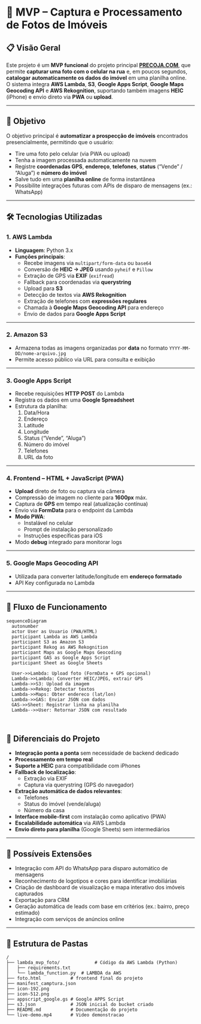 # 📸 MVP – Captura e Processamento de Fotos de Imóveis

## 📋 Visão Geral
Este projeto é um **MVP funcional** do projeto principal [**PRECOJA.COM**](https://precoja.com), que permite **capturar uma foto com o celular na rua** e, em poucos segundos, **catalogar automaticamente os dados do imóvel** em uma planilha online.  
O sistema integra **AWS Lambda**, **S3**, **Google Apps Script**, **Google Maps Geocoding API** e **AWS Rekognition**, suportando também imagens **HEIC** (iPhone) e envio direto via **PWA** ou **upload**.

---

## 🎯 Objetivo
O objetivo principal é **automatizar a prospecção de imóveis** encontrados presencialmente, permitindo que o usuário:
- Tire uma foto pelo celular (via PWA ou upload)
- Tenha a imagem processada automaticamente na nuvem
- Registre **coordenadas GPS**, **endereço**, **telefones**, **status** (“Vende” / “Aluga”) e **número do imóvel**
- Salve tudo em uma **planilha online** de forma instantânea
- Possibilite integrações futuras com APIs de disparo de mensagens (ex.: WhatsApp)

---

## 🛠 Tecnologias Utilizadas

### **1. AWS Lambda**
- **Linguagem**: Python 3.x
- **Funções principais**:
  - Recebe imagens via `multipart/form-data` ou `base64`  
  - Conversão de **HEIC → JPEG** usando `pyheif` e `Pillow`  
  - Extração de GPS via **EXIF** (`exifread`)  
  - Fallback para coordenadas via **querystring**
  - Upload para **S3**
  - Detecção de textos via **AWS Rekognition**
  - Extração de telefones com **expressões regulares**
  - Chamada à **Google Maps Geocoding API** para endereço
  - Envio de dados para **Google Apps Script**

---

### **2. Amazon S3**
- Armazena todas as imagens organizadas por **data** no formato `YYYY-MM-DD/nome-arquivo.jpg`
- Permite acesso público via URL para consulta e exibição

---

### **3. Google Apps Script**
- Recebe requisições **HTTP POST** do Lambda
- Registra os dados em uma **Google Spreadsheet**  
- Estrutura da planilha:
  1. Data/Hora
  2. Endereço
  3. Latitude
  4. Longitude
  5. Status (“Vende”, “Aluga”)
  6. Número do imóvel
  7. Telefones
  8. URL da foto

---

### **4. Frontend – HTML + JavaScript (PWA)**
- **Upload** direto de foto ou captura via câmera
- Compressão de imagem no cliente para **1600px** máx.
- Captura de **GPS** em tempo real (atualização contínua)
- Envio via **FormData** para o endpoint da Lambda
- **Modo PWA**:
  - Instalável no celular
  - Prompt de instalação personalizado
  - Instruções específicas para iOS
- Modo **debug** integrado para monitorar logs

---

### **5. Google Maps Geocoding API**
- Utilizada para converter latitude/longitude em **endereço formatado**
- API Key configurada no Lambda

---

## 🔄 Fluxo de Funcionamento

```mermaid
sequenceDiagram
  autonumber
  actor User as Usuario (PWA/HTML)
  participant Lambda as AWS Lambda
  participant S3 as Amazon S3
  participant Rekog as AWS Rekognition
  participant Maps as Google Maps Geocoding
  participant GAS as Google Apps Script
  participant Sheet as Google Sheets

  User->>Lambda: Upload foto (FormData + GPS opcional)
  Lambda->>Lambda: Converter HEIC/JPEG, extrair GPS
  Lambda->>S3: Upload da imagem
  Lambda->>Rekog: Detectar textos
  Lambda->>Maps: Obter endereco (lat/lon)
  Lambda->>GAS: Enviar JSON com dados
  GAS->>Sheet: Registrar linha na planilha
  Lambda-->>User: Retornar JSON com resultado



```

## 📌 Diferenciais do Projeto
- **Integração ponta a ponta** sem necessidade de backend dedicado
- **Processamento em tempo real**
- **Suporte a HEIC** para compatibilidade com iPhones
- **Fallback de localização**:
  - Extração via EXIF
  - Captura via querystring (GPS do navegador)
- **Extração automática de dados relevantes**:
  - Telefones
  - Status do imóvel (vende/aluga)
  - Número da casa
- **Interface mobile-first** com instalação como aplicativo (PWA)
- **Escalabilidade automática** via AWS Lambda
- **Envio direto para planilha** (Google Sheets) sem intermediários

---

## 🔮 Possíveis Extensões
- Integração com API do WhatsApp para disparo automático de mensagens
- Reconhecimento de logotipos e cores para identificar imobiliárias
- Criação de dashboard de visualização e mapa interativo dos imóveis capturados
- Exportação para CRM
- Geração automática de leads com base em critérios (ex.: bairro, preço estimado)
- Integração com serviços de anúncios online

---

## 📂 Estrutura de Pastas
```text
/
├── lambda_mvp_foto/             # Código da AWS Lambda (Python)
│   ├── requirements.txt
│   └── lambda_function.py  # LAMBDA da AWS
├── foto.html           # frontend final do projeto
├── manifest_camptura.json
├── icon-192.png
├── icon-512.png
├── appscript_google.gs # Google APPS Script
├── s3.json             # JSON inicial do bucket criado
├── README.md           # Documentação do projeto
└── live-demo.mp4       # Video demonstracao
```
